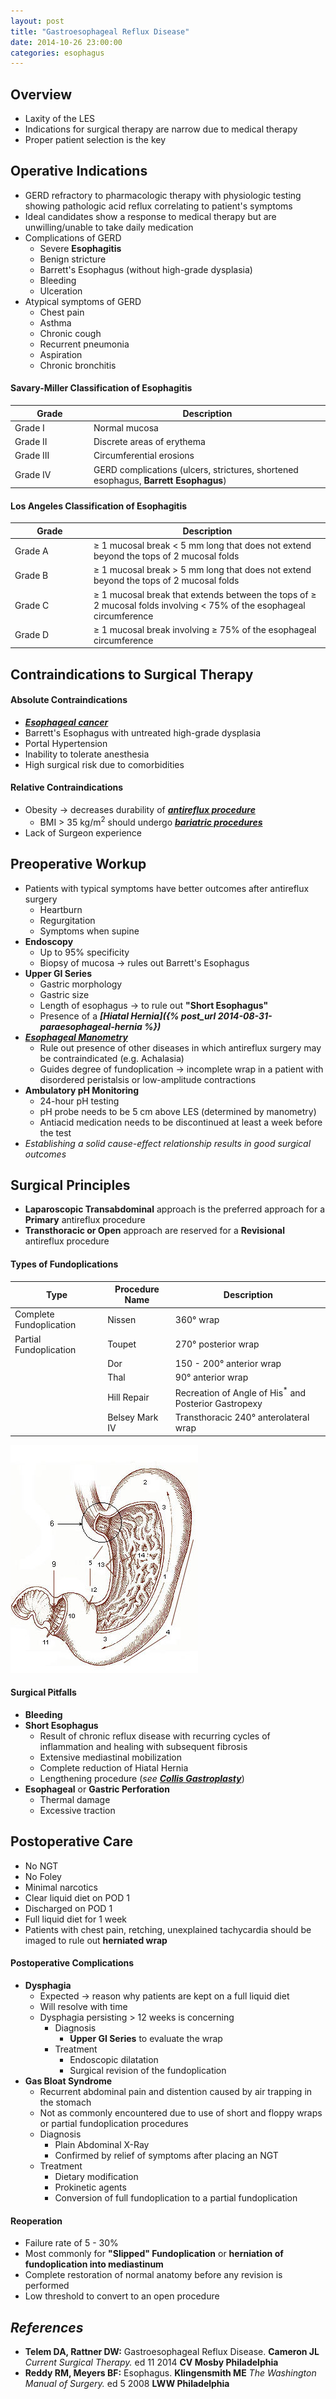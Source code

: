 ```yaml
---
layout: post
title: "Gastroesophageal Reflux Disease"
date: 2014-10-26 23:00:00
categories: esophagus
---
```


## Overview
* Laxity of the LES
* Indications for surgical therapy are narrow due to medical therapy
* Proper patient selection is the key

## Operative Indications

* GERD refractory to pharmacologic therapy with physiologic testing showing pathologic acid reflux correlating to patient's symptoms
* Ideal candidates show a response to medical therapy but are unwilling/unable to take daily medication
* Complications of GERD
  * Severe **Esophagitis**
  * Benign stricture
  * Barrett's Esophagus (without high-grade dysplasia)
  * Bleeding
  * Ulceration
* Atypical symptoms of GERD
  * Chest pain
  * Asthma
  * Chronic cough
  * Recurrent pneumonia
  * Aspiration
  * Chronic bronchitis

#### Savary-Miller Classification of Esophagitis

<table>
  <thead>
    <th style="width:25%">Grade</th>
    <th style="width:75%">Description</th>
  </thead>
  <tr>
    <td>Grade I</td>
    <td>Normal mucosa</td>
  </tr>
  <tr>
    <td>Grade II</td>
    <td>Discrete areas of erythema</td>
  </tr>
  <tr>
    <td>Grade III</td>
    <td>Circumferential erosions</td>
  </tr>
  <tr>
    <td>Grade IV</td>
    <td>GERD complications (ulcers, strictures, shortened esophagus, <b>Barrett Esophagus</b>)</td>
  </tr>
</table>

#### Los Angeles Classification of Esophagitis

<table>
  <thead>
    <th style="width:25%">Grade</th>
    <th style="width:75%">Description</th>
  </thead>
  <tr>
    <td>Grade A</td>
    <td>&ge; 1 mucosal break &lt; 5 mm long that does not extend beyond the tops of 2 mucosal folds</td>
  </tr>
  <tr>
    <td>Grade B</td>
    <td>&ge; 1 mucosal break &gt; 5 mm long that does not extend beyond the tops of 2 mucosal folds</td>
  </tr>
  <tr>
    <td>Grade C</td>
    <td>&ge; 1 mucosal break that extends between the tops of &ge; 2 mucosal folds involving &lt; 75% of the esophageal circumference</td>
  </tr>
  <tr>
    <td>Grade D</td>
    <td>&ge; 1 mucosal break involving &ge; 75% of the esophageal circumference</td>
  </tr>
</table>

## Contraindications to Surgical Therapy

#### Absolute Contraindications

* ***[Esophageal cancer]()***
* Barrett's Esophagus with untreated high-grade dysplasia
* Portal Hypertension
* Inability to tolerate anesthesia
* High surgical risk due to comorbidities

#### Relative Contraindications

* Obesity &#8594; decreases durability of ***[antireflux procedure]()***
  * BMI &gt; 35 kg/m<sup>2</sup> should undergo ***[bariatric procedures]()***
* Lack of Surgeon experience

## Preoperative Workup

* Patients with typical symptoms have better outcomes after antireflux surgery
  * Heartburn
  * Regurgitation
  * Symptoms when supine
* **Endoscopy**
  * Up to 95% specificity
  * Biopsy of mucosa &#8594; rules out Barrett's Esophagus
* **Upper GI Series**
  * Gastric morphology
  * Gastric size
  * Length of esophagus &#8594; to rule out **\"Short Esophagus\"**
  * Presence of a ***[Hiatal Hernia]({% post_url 2014-08-31-paraesophageal-hernia %})***
* ***[Esophageal Manometry]()***
  * Rule out presence of other diseases in which antireflux surgery may be contraindicated (e.g. Achalasia)
  * Guides degree of fundoplication &#8594; incomplete wrap in a patient with disordered peristalsis or low-amplitude contractions
* **Ambulatory pH Monitoring**
  * 24-hour pH testing
  * pH probe needs to be 5 cm above LES (determined by manometry)
  * Antiacid medication needs to be discontinued at least a week before the test
* *Establishing a solid cause-effect relationship results in good surgical outcomes*

## Surgical Principles

* **Laparoscopic Transabdominal** approach is the preferred approach for a **Primary** antireflux procedure
* **Transthoracic or Open** approach are reserved for a **Revisional** antireflux procedure

#### Types of Fundoplications

| Type | Procedure Name | Description |
|------|----------------|-------------|
| Complete Fundoplication | Nissen         | 360&deg; wrap |
| Partial Fundoplication  | Toupet         | 270&deg; posterior wrap |
|                         | Dor            | 150 - 200&deg; anterior wrap |
|                         | Thal           | 90&deg; anterior wrap |
|                         | Hill Repair    | Recreation of Angle of His<sup>\*</sup> and Posterior Gastropexy |
|                         | Belsey Mark IV | Transthoracic 240&deg; anterolateral wrap |

<img src="/assets/2014-10-26-gastroesophageal-reflux-disease/angle_of_his.jpg" alt="angle-of-his" class="center">

#### Surgical Pitfalls

* **Bleeding**
* **Short Esophagus**
  * Result of chronic reflux disease with recurring cycles of inflammation and healing with subsequent fibrosis
  * Extensive mediastinal mobilization
  * Complete reduction of Hiatal Hernia
  * Lengthening procedure (*see **[Collis Gastroplasty]()***)
* **Esophageal** or **Gastric Perforation**
  * Thermal damage
  * Excessive traction
  
## Postoperative Care

* No NGT
* No Foley
* Minimal narcotics
* Clear liquid diet on POD 1
* Discharged on POD 1
* Full liquid diet for 1 week
* Patients with chest pain, retching, unexplained tachycardia should be imaged to rule out **herniated wrap**

#### Postoperative Complications

* **Dysphagia**
  * Expected &#8594; reason why patients are kept on a full liquid diet
  * Will resolve with time
  * Dysphagia persisting &gt; 12 weeks is concerning
    * Diagnosis
      * **Upper GI Series** to evaluate the wrap
    * Treatment
      * Endoscopic dilatation
      * Surgical revision of the fundoplication
* **Gas Bloat Syndrome**
  * Recurrent abdominal pain and distention caused by air trapping in the stomach
  * Not as commonly encountered due to use of short and floppy wraps or partial fundoplication procedures
  * Diagnosis
    * Plain Abdominal X-Ray
    * Confirmed by relief of symptoms after placing an NGT
  * Treatment
    * Dietary modification
    * Prokinetic agents
    * Conversion of full fundoplication to a partial fundoplication

#### Reoperation

* Failure rate of 5 - 30%
* Most commonly for **\"Slipped\" Fundoplication** or **herniation of fundoplication into mediastinum**
* Complete restoration of normal anatomy before any revision is performed
* Low threshold to convert to an open procedure
  
## *References*
* **Telem DA, Rattner DW:** Gastroesophageal Reflux Disease. **Cameron JL** *Current Surgical Therapy.* ed 11 2014 **CV Mosby Philadelphia**
* **Reddy RM, Meyers BF:** Esophagus. **Klingensmith ME** *The Washington Manual of Surgery.* ed 5 2008 **LWW Philadelphia**